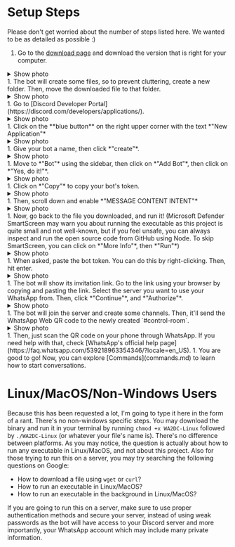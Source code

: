 # Setup Steps
Please don't get worried about the number of steps listed here. We wanted to be as detailed as possible :)

1. Go to the [download page](https://github.com/FKLC/WhatsAppToDiscord/releases/latest) and download the version that is right for your computer.
<details>
  <summary>Show photo</summary>
  <img src="_media/1.jpg" alt="Image showing which version to download" />
</details>
1. The bot will create some files, so to prevent cluttering, create a new folder. Then, move the downloaded file to that folder.
<details>
  <summary>Show photo</summary>
  <img src="_media/2.jpg" alt="Image showing folder with WA2DC in it" />
</details>
1. Go to [Discord Developer Portal](https://discord.com/developers/applications/).
<details>
  <summary>Show photo</summary>
  <img src="_media/3.jpg" alt="Image showing Discord Developer Portal" />
</details>
1. Click on the **blue button** on the right upper corner with the text *"New Application"*
<details>
  <summary>Show photo</summary>
  <img src="_media/4.jpg" alt="Image showing the New Application button" />
</details>
1. Give your bot a name, then click *"create"*.
<details>
  <summary>Show photo</summary>
  <img src="_media/5.jpg" alt="Image showing the modal to type your bot's name" />
</details>
1. Move to *"Bot"* using the sidebar, then click on *"Add Bot"*, then click on *"Yes, do it!"*.
<details>
  <summary>Show photo</summary>
  <img src="_media/6.jpg" alt="Image showing the add bot screen" />
  <img src="_media/6.1.jpg" alt="Image showing the add bot screen" />
</details>
1. Click on *"Copy"* to copy your bot's token.
<details>
  <summary>Show photo</summary>
  <img src="_media/7.jpg" alt="Image showing the add bot screen" />
</details>
1. Then, scroll down and enable *"MESSAGE CONTENT INTENT"*
<details>
  <summary>Show photo</summary>
  <img src="_media/7.1.jpg" alt="Image showing the message content intent checkbox" />
</details>
1. Now, go back to the file you downloaded, and run it! (Microsoft Defender SmartScreen may warn you about running the executable as this project is quite small and not well-known, but if you feel unsafe, you can always inspect and run the open source code from GitHub using Node. To skip SmartScreen, you can click on *"More Info"*, then *"Run"*)
<details>
  <summary>Show photo</summary>
  <img src="_media/8.jpg" alt="Image showing the bot's console" />
</details>
1. When asked, paste the bot token. You can do this by right-clicking. Then, hit enter.
<details>
  <summary>Show photo</summary>
  <img src="_media/9.jpg" alt="Image showing the bot's console with token supplied." />
</details>
1. The bot will show its invitation link. Go to the link using your browser by copying and pasting the link. Select the server you want to use your WhatsApp from. Then, click *"Continue"*, and *"Authorize"*.
<details>
  <summary>Show photo</summary>
  <img src="_media/10.jpg" alt="Image showing the bot's console with the invitation url sent by the bot." />
  <img src="_media/10.1.jpg" alt="Image showing the bot's console with the invitation url sent by the bot." />
</details>
1. The bot will join the server and create some channels. Then, it'll send the WhatsApp Web QR code to the newly created `#control-room`.
<details>
  <summary>Show photo</summary>
  <img src="_media/11.jpg" alt="Image showing #control-room with WhatsApp Web QR code" />
</details>
1. Then, just scan the QR code on your phone through WhatsApp. If you need help with that, check [WhatsApp's official help page](https://faq.whatsapp.com/539218963354346/?locale=en_US).
1. You are good to go! Now, you can explore [Commands](commands.md) to learn how to start conversations.

# Linux/MacOS/Non-Windows Users
Because this has been requested a lot, I'm going to type it here in the form of a rant. There's no non-windows specific steps. You may download the binary and run it in your terminal by running `chmod +x WA2DC-Linux` followed by `./WA2DC-Linux` (or whatever your file's name is). There's no difference between platforms. As you may notice, the question is actually about how to run any executable in Linux/MacOS, and not about this project. Also for those trying to run this on a server, you may try searching the following questions on Google:
- How to download a file using `wget` or `curl`?
- How to run an executable in Linux/MacOS?
- How to run an executable in the background in Linux/MacOS?

If you are going to run this on a server, make sure to use proper authentication methods and secure your server, instead of using weak passwords as the bot will have access to your Discord server and more importantly, your WhatsApp account which may include many private information.
